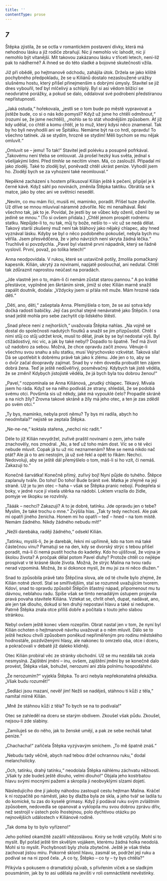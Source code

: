 ```yaml
---
title: ''
contentType: prose
---
```


<section>

## _7_

Štěpka zjistila, že se octla v romantickém postavení dívky, která má nehodnou lásku a jíž rodiče zbraňují. Nic jí nemohlo víc lahodit, nic jí nemohlo být vítanější. Mít takovou zakázanou lásku v třiceti letech, není-liž pak to nádherné? A ihned se do této sladké a bojovné skutečnosti vžila.

Již při obědě, po hejtmanově odchodu, zahájila útok. Držela se jako klíště pochybného předpokladu, že se u Kiliánů dostalo nezasloužené urážky slušnému hostu, který přišel přinejmenším s dobrými úmysly. Stavitel se již dnes vybouřil, teď byl mlčelivý a schlíplý. Byl si asi vědom blížící se neodvratné porážky, a pokud se dalo, oddaloval své podrobení předstíranou nepřístupností.

„Jaká ostuda,“ hořekovala, „jestli se o tom bude po městě vypravovat a jistěže bude, co si o nás kdo pomyslí? Když už jsme ho chtěli odmítnout,“ (rozumí se, že jsme nechtěli), „mohlo se to stát vhodnějším způsobem. Ať již kdy udělal, co chtěl a komu chtěl, je to muž, který kdysi něco znamenal. Tak by ho byli nevyhodili ani ve Špitálku. Nemáme být na co hrdí, opravdu! To všechno tatínek. Já se stydím, hrozně se stydím! Měli bychom se mu nějak omluvit.“

„Omluvit se – jemu! To tak!“ Stavitel jedl polévku a posupně pofrkával. „Takovému není třeba se omlouvat. Já prošel hezký kus světa, jednal s všelijakými lidmi. Před _tímhle_ se necítím vinen. Má, co zasloužil. Připadal mi jako zloděj. Také to zloděj byl, poněvadž chtěl ukrást peníze. Vyhodil jsem ho. Zloději bych se za vyhození také neomlouval.“

Nepěkné zacházení s hostem přikusoval Kilián ještě k pečeni, připíjel je k černé kávě. Když sáhl po novinách, změnila Štěpka taktiku. Obrátila se k matce, jako by otec ani ve světnici neseděl.

„Nevím, co mu mám říci, musíš mi, maminko, poradit. Přišel tuze zdvořile. Už dříve se mnou mluvíval náramně zdvořile. Nic mi nenalhával. Řekl všechno tak, jak to je. Povídal, že jestli by se vůbec kdy oženil, oženil by se jedině se mnou.“ (To si ovšem přidala.) „Chtěl jenom prospět rodnému statku. Nepůjde-li to, nu tak, můj ty bože, nešlo to – víc už se nedá dělat. Takový starší zkušený muž není tak bláhový jako nějaký chlapec, aby hned vyznával lásku. Kdyby se byl o něco podobného pokoušel, nebyla bych mu věřila. Jsem přesvědčena, že v jeho návrzích není skryta žádná léčka.“ Truchlivě si povzdychla. „Pavel byl vlastně první nápadník, který se řádně vyslovil. První, považ, po tolika letech!“

Anna neodpovídala. V rukou, které se ustavičně potily, žmolila pomačkaný kapesník. Kilián, ukrytý za novinami, napjatě poslouchal, ani nedutal. Chtěl tak zdůraznit naprostou neúčast na poradách.

„Jde vlastně jen o to, mám-li či nemám zůstat starou pannou.“ A po krátké přestávce, vyplněné jen škrtáním sirek, jimiž si otec Kilián marně snažil zapálit doutník, dodala: „Vždycky jsem si přála mít muže. Mám hrozně ráda děti.“

„Děti, ano, děti,“ zašeptala Anna. Přemýšlela o tom, že se asi sotva kdy dočká radostí babičky. Její čas prchal stejně nenávratně jako Štěpčin. I ona snad ještě mohla pro sebe zachytit cíp lidského štěstí.

„Snad přece není z nejhorších,“ uvažovala Štěpka nahlas. „Na vojně se dostal do společnosti nadutých floutků a snažil se jim přizpůsobit. Chtěl s nimi stůj co stůj udržet krok, musil to dělat, jinak by se byl nedostal výš. Byl ctižádostivý, nic víc, a jak by také nebyl? Dopadlo to špatně. Teď má život už nadobro za sebou. Možná, že chce opravdu začít znovu. Věnuje-li všechnu svou snahu a sílu statku, musí Vejrychovsko vzkvétat. Taková síla! Dá se upotřebit k dobrému právě tak jako k zlému. Jde jen o to, aby se o dvůr začal doopravdy zajímat. Snad by v něm dovedla probudit ten zájem dobrá žena. Teď je ještě nedůvěřivý, posměvačný. Kdybych tak jistě věděla, že se změní! Kdybych jistojistě věděla, že já bych byla tou dobrou ženou!“

„Pavel,“ rozpomínala se Anna Kiliánová, „prudký chlapec. Těkavý. Mívala jsem ho ráda. Když se na něho podíváš ze strany, shledáš, že se podobá svému otci. Povšimla sis už někdy, jaké má vypouklé čelo? Propadlé skráně a na nich žíly? Zrovna takové skráně a žíly má jeho otec, a ten je zas zdědil po svém otci.“

„Ty bys, maminko, nebyla proti němu? Ty bys mi radila, abych ho neodmítala?“ nejistě se zeptala Štěpka.

„Ne-ne-ne,“ koktala stařena, „nechci nic radit.“

Déle to již Kilián nevydržel, zuřivě praštil novinami o zem, jeho tváře znachověly, nos zmodral. „Nu, a teď už toho mám dost. Víc se o té věci nebude mluvit. Copak já tu už nic neznamenám? Mne se nemá nikdo nač ptát? Ale já o to ani nestojím, já už své řekl a opět to říkám: Nechci. Nedovoluji, aby se ještě dál přemýšlelo o tom, máš-li si ho vzít, či nemáš. Zakazuji to.“

Konečně šarvátka! Konečně přímý, zuřivý boj! Nyní půjde do tuhého. Štěpce zaplanuly tváře. Do toho! Do toho! Bude bránit své. Matka je zřejmě na její straně. Už je tu jen otec – haha – však se Štěpka pranic nebojí. Podepřela si boky, v jedné ruce jí visela utěrka na nádobí. Loktem vrazila do židle, pomyje ve škopku se rozvlnily.

„Tááák – nechci? Zakazuji? A to je dobré, tatínku. Jde opravdu jen o tebe? Myslím, že také trochu o mne.“ Zvýšila hlas. „Tak ty tedy nechceš. Ale pak mi opatři jiného ženicha. Honem mi ho opatři – teď – hned – na tom místě. Nemám žádného. Nikdy žádného nebudu mít!“

„Nežli darebáka, raději žádného,“ odsekl Kilián.

„Tatínku, myslíš-li, že je darebák, řekni mi upřímně, kdo na tom má také částečnou vinu? Pamatuji se na den, kdy se dvorský strýc s tebou přišel poradit, má-li či nemá pustit hocha do kadetky. Kdo ho ujišťoval, že vojna je školou života? A pročpak dělal potom Pavel dluhy? Protože chtěl co nejlépe prospívat v té krásné škole života. Možná, že strýc Malina na tvou radu nerad vzpomíná. Možná, že si dokonce myslí, že mu jsi za ni něco dlužen.“

Snad to způsobila právě tato Štěpčina slova, ale od té chvíle bylo zřejmé, že Kilián notně zkrotl. Stal se smířlivějším, stal se rozumně uvažujícím tvorem. Kdoví, snad to opravdu způsobil Štěpčin šťastný nápad, připomenout mu tu dávnou, neblahou radu. Spíše však se tímto nenadálým ústupem projevila pravá povaha stavitele Kiliána. Vztekat se, chrlit oheň, dupat, nadávat, ano, ale jen tak dlouho, dokud si ten druhý nepostaví hlavu a také si nedupne. Patrně Štěpka znala otce příliš dobře a počítala s touto jeho slabou stránkou.

Nebyl ovšem ještě konec všem rozepřím. Obrat nastal jen v tom, že nyní byl Kilián ochoten o hejtmanově návrhu uvažovat a o něm mluvit. Dálo se to ještě hezkou chvíli způsobem poněkud nepřiměřeným pro rodinu městského hodnostáře, pozdviženými hlasy, ale nakonec to omrzelo oba, otce i dceru, a pokračovali v debatě již daleko klidněji.

Otec Kilián probíral věc ze stránky obchodní. Už se mu nezdála tak zcela nesmyslná. Zajištění jmění – inu, ovšem, zajištění jmění by se konečně dalo provést, Štěpka však, bohužel, nerozumí ani zbla polnímu hospodářství.

„Že nerozumím?“ vyjekla Štěpka. To arci nebyla nepřekonatelná překážka. „Však budu rozumět!“

„Sedláci jsou mazaní, nevěř jim! Nežli se naděješ, stáhnou ti kůži z těla,“ namítal mírně Kilián.

„Mně že stáhnou kůži z těla? To bych se na to podívala!“

Otec se zahleděl na dceru se starým obdivem. Zkoušel však půdu. Zkoušel, nejsou-li zde slabiny.

„Zamiluješ se do něho, jak to ženské umějí, a pak ze sebe necháš tahat peníze.“

„Chachacha!“ zařičela Štěpka vyzývavým smíchem. „To mě špatně znáš.“

„Nebudu tady věčně, abych nad tebou držel ochrannou ruku,“ dodal melancholicky.

„Och, tatínku, drahý tatínku,“ neodolala Štěpka náhlému záchvatu něžnosti. „Však ty zde budeš ještě dlouho, velmi dlouho!“ Objala jeho kostrbatou hlavu svými mocnými pažemi a skropila ji neobvyklými slzami dojetí.

Následujícího dne jí jakoby náhodou zastoupil cestu hejtman Malina. Kráčel k ní rozpačitě po náměstí, jako by dlažba byla ze skla, a jeho tvář se ladila tu do komické, tu zas do kyselé grimasy. Když jí podával ruku svým zvláštním způsobem, nedovedla se opanovat a vyklopila mu svou dobrou zprávu dřív, než sestrojil v ústech polo lhostejnou, polo dychtivou otázku po nejnovějších událostech v Kiliánově rodině.

„Tak doma by to bylo vyřízeno!“

Jeho pohled okamžitě zazářil vítězoslávou. Kníry se hrdě vztyčily. Mohl si to myslit. Byl pořád ještě tím skvělým vojákem, kterému žádná holka neodolá. Mohl si to myslit. Pochybnosti byly zhola zbytečné. Ještě je však třeba zachovat jistou míru. Pokorně sklonil hlavu, zasmál se, podržel její ruku a podíval se na ni zpod čela. „A co ty, Štěpko – co ty – ty bys chtěla?“

Přikývla s pokusem o dramatický půvab, s přivřením víček a se sladkým pousmáním, jak by to asi udělala na jevišti v roli osmnáctileté nevěstinky.

</section>
